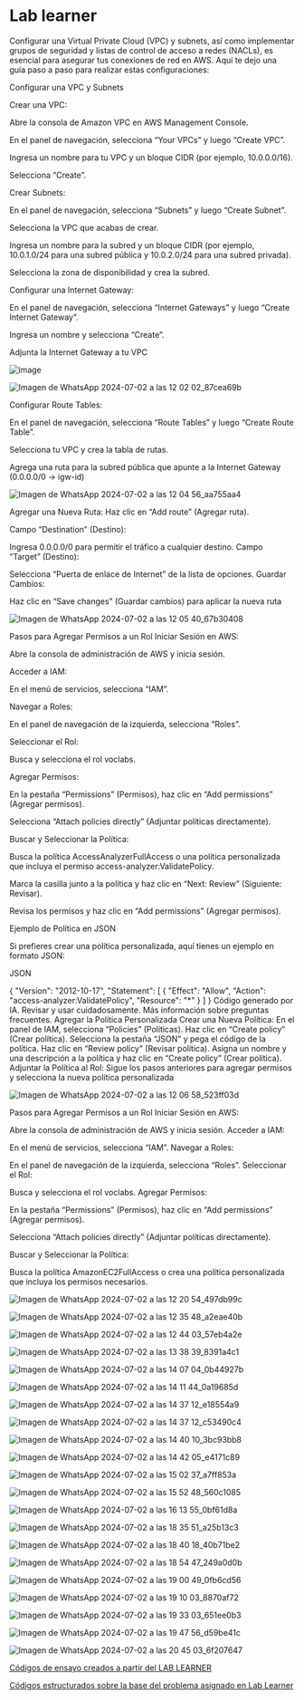 # Lab learner

Configurar una Virtual Private Cloud (VPC) y subnets, así como implementar grupos de seguridad y listas de control de acceso a redes (NACLs), es esencial para asegurar tus conexiones de red en AWS. Aquí te dejo una guía paso a paso para realizar estas configuraciones:

Configurar una VPC y Subnets

Crear una VPC:

Abre la consola de Amazon VPC en AWS Management Console.

En el panel de navegación, selecciona “Your VPCs” y luego “Create VPC”.

Ingresa un nombre para tu VPC y un bloque CIDR (por ejemplo, 10.0.0.0/16).

Selecciona “Create”.

Crear Subnets:

En el panel de navegación, selecciona “Subnets” y luego “Create Subnet”.

Selecciona la VPC que acabas de crear.

Ingresa un nombre para la subred y un bloque CIDR (por ejemplo, 10.0.1.0/24 para una subred pública y 10.0.2.0/24 para una subred privada).

Selecciona la zona de disponibilidad y crea la subred.

Configurar una Internet Gateway:

En el panel de navegación, selecciona “Internet Gateways” y luego “Create Internet Gateway”.

Ingresa un nombre y selecciona “Create”.

Adjunta la Internet Gateway a tu VPC

![image](https://github.com/Fx2048/NEW_APPS_SCRIPTS/assets/131219987/3050cc32-e6e3-4bb0-af81-7b1dff61e860)


![Imagen de WhatsApp 2024-07-02 a las 12 02 02_87cea69b](https://github.com/Fx2048/NEW_APPS_SCRIPTS/assets/131219987/e0302457-2b36-4072-aa8b-37e60efd1c0c)

Configurar Route Tables:

En el panel de navegación, selecciona “Route Tables” y luego “Create Route Table”.

Selecciona tu VPC y crea la tabla de rutas.

Agrega una ruta para la subred pública que apunte a la Internet Gateway (0.0.0.0/0 -> igw-id)

![Imagen de WhatsApp 2024-07-02 a las 12 04 56_aa755aa4](https://github.com/Fx2048/NEW_APPS_SCRIPTS/assets/131219987/57f09f94-ae1f-4fe8-8cdb-dc8a75aade5a)


Agregar una Nueva Ruta:
Haz clic en “Add route” (Agregar ruta).

Campo “Destination” (Destino):

Ingresa 0.0.0.0/0 para permitir el tráfico a cualquier destino.
Campo “Target” (Destino):

Selecciona “Puerta de enlace de Internet” de la lista de opciones.
Guardar Cambios:

Haz clic en “Save changes” (Guardar cambios) para aplicar la nueva ruta

![Imagen de WhatsApp 2024-07-02 a las 12 05 40_67b30408](https://github.com/Fx2048/NEW_APPS_SCRIPTS/assets/131219987/3225e76e-7686-42a0-b9d3-b308e00958d2)


Pasos para Agregar Permisos a un Rol
Iniciar Sesión en AWS:

Abre la consola de administración de AWS y inicia sesión.

Acceder a IAM:

En el menú de servicios, selecciona “IAM”.

Navegar a Roles:

En el panel de navegación de la izquierda, selecciona “Roles”.

Seleccionar el Rol:

Busca y selecciona el rol voclabs.

Agregar Permisos:

En la pestaña “Permissions” (Permisos), haz clic en “Add permissions” (Agregar permisos).

Selecciona “Attach policies directly” (Adjuntar políticas directamente).

Buscar y Seleccionar la Política:

Busca la política AccessAnalyzerFullAccess o una política personalizada que incluya el permiso access-analyzer:ValidatePolicy.

Marca la casilla junto a la política y haz clic en “Next: Review” (Siguiente: Revisar).

Revisa los permisos y haz clic en “Add permissions” (Agregar permisos).

Ejemplo de Política en JSON

Si prefieres crear una política personalizada, aquí tienes un ejemplo en formato JSON:

JSON

{
  "Version": "2012-10-17",
  "Statement": [
    {
      "Effect": "Allow",
      "Action": "access-analyzer:ValidatePolicy",
      "Resource": "*"
    }
  ]
}
Código generado por IA. Revisar y usar cuidadosamente. Más información sobre preguntas frecuentes.
Agregar la Política Personalizada
Crear una Nueva Política:
En el panel de IAM, selecciona “Policies” (Políticas).
Haz clic en “Create policy” (Crear política).
Selecciona la pestaña “JSON” y pega el código de la política.
Haz clic en “Review policy” (Revisar política).
Asigna un nombre y una descripción a la política y haz clic en “Create policy” (Crear política).
Adjuntar la Política al Rol:
Sigue los pasos anteriores para agregar permisos y selecciona la nueva política personalizada

![Imagen de WhatsApp 2024-07-02 a las 12 06 58_523ff03d](https://github.com/Fx2048/NEW_APPS_SCRIPTS/assets/131219987/3918b5ba-4e5e-4b74-bf9d-e12628bef856)

Pasos para Agregar Permisos a un Rol
Iniciar Sesión en AWS:

Abre la consola de administración de AWS y inicia sesión.
Acceder a IAM:

En el menú de servicios, selecciona “IAM”.
Navegar a Roles:

En el panel de navegación de la izquierda, selecciona “Roles”.
Seleccionar el Rol:

Busca y selecciona el rol voclabs.
Agregar Permisos:

En la pestaña “Permissions” (Permisos), haz clic en “Add permissions” (Agregar permisos).

Selecciona “Attach policies directly” (Adjuntar políticas directamente).

Buscar y Seleccionar la Política:

Busca la política AmazonEC2FullAccess o crea una política personalizada que incluya los permisos necesarios.



![Imagen de WhatsApp 2024-07-02 a las 12 20 54_497db99c](https://github.com/Fx2048/NEW_APPS_SCRIPTS/assets/131219987/f534f1d5-42fa-4676-ab46-e8a2b4e025eb)

![Imagen de WhatsApp 2024-07-02 a las 12 35 48_a2eae40b](https://github.com/Fx2048/NEW_APPS_SCRIPTS/assets/131219987/2fa6beff-cd56-45b4-8323-a3d0d849b97f)


![Imagen de WhatsApp 2024-07-02 a las 12 44 03_57eb4a2e](https://github.com/Fx2048/NEW_APPS_SCRIPTS/assets/131219987/0f57e2a4-6d92-4232-9fad-508b613651fa)


![Imagen de WhatsApp 2024-07-02 a las 13 38 39_8391a4c1](https://github.com/Fx2048/NEW_APPS_SCRIPTS/assets/131219987/9f207e48-f031-4c81-bda4-1d95c6bb6fba)


![Imagen de WhatsApp 2024-07-02 a las 14 07 04_0b44927b](https://github.com/Fx2048/NEW_APPS_SCRIPTS/assets/131219987/5cc1e29b-eb81-4960-b6dc-a118d5e53a62)


![Imagen de WhatsApp 2024-07-02 a las 14 11 44_0a19685d](https://github.com/Fx2048/NEW_APPS_SCRIPTS/assets/131219987/36963c86-c6cb-4040-886b-149443a8703a)

![Imagen de WhatsApp 2024-07-02 a las 14 37 12_e18554a9](https://github.com/Fx2048/NEW_APPS_SCRIPTS/assets/131219987/bdf22122-7f68-4d0f-ae96-af17cc2e309e)

![Imagen de WhatsApp 2024-07-02 a las 14 37 12_c53490c4](https://github.com/Fx2048/NEW_APPS_SCRIPTS/assets/131219987/5ac5bda8-b2cd-4ad1-a4c9-d2ccd1b87f37)

![Imagen de WhatsApp 2024-07-02 a las 14 40 10_3bc93bb8](https://github.com/Fx2048/NEW_APPS_SCRIPTS/assets/131219987/68de698a-fc9a-45c1-9308-432ffe8bf2fa)


![Imagen de WhatsApp 2024-07-02 a las 14 42 05_e4171c89](https://github.com/Fx2048/NEW_APPS_SCRIPTS/assets/131219987/2e4c7925-6d56-4209-95e0-45c94a78414d)

![Imagen de WhatsApp 2024-07-02 a las 15 02 37_a7ff853a](https://github.com/Fx2048/NEW_APPS_SCRIPTS/assets/131219987/76816b95-43d1-4e88-939b-eadb46c394cd)



![Imagen de WhatsApp 2024-07-02 a las 15 52 48_560c1085](https://github.com/Fx2048/NEW_APPS_SCRIPTS/assets/131219987/2ea1bca8-b601-4ad4-a860-fa7313158a21)


![Imagen de WhatsApp 2024-07-02 a las 16 13 55_0bf61d8a](https://github.com/Fx2048/NEW_APPS_SCRIPTS/assets/131219987/7082b484-7957-4c1f-acc7-ae595325a80d)

![Imagen de WhatsApp 2024-07-02 a las 18 35 51_a25b13c3](https://github.com/Fx2048/NEW_APPS_SCRIPTS/assets/131219987/ed9db489-4f0d-4252-b4d0-ec5227e37c76)


![Imagen de WhatsApp 2024-07-02 a las 18 40 18_40b71be2](https://github.com/Fx2048/NEW_APPS_SCRIPTS/assets/131219987/818a0b56-502b-4883-ae77-ea9c3cfabc14)


![Imagen de WhatsApp 2024-07-02 a las 18 54 47_249a0d0b](https://github.com/Fx2048/NEW_APPS_SCRIPTS/assets/131219987/c679b876-84a1-4d9c-8327-661b4a38a437)


![Imagen de WhatsApp 2024-07-02 a las 19 00 49_0fb6cd56](https://github.com/Fx2048/NEW_APPS_SCRIPTS/assets/131219987/cb02f206-a84f-4e8a-8b4e-76cecc242900)

![Imagen de WhatsApp 2024-07-02 a las 19 10 03_8870af72](https://github.com/Fx2048/NEW_APPS_SCRIPTS/assets/131219987/fc94604a-7ee3-49e4-aef7-85f3218ee9e8)


![Imagen de WhatsApp 2024-07-02 a las 19 33 03_651ee0b3](https://github.com/Fx2048/NEW_APPS_SCRIPTS/assets/131219987/e1aea84f-bbdc-4c0a-80ba-f5a56ef7ef77)


![Imagen de WhatsApp 2024-07-02 a las 19 47 56_d59be41c](https://github.com/Fx2048/NEW_APPS_SCRIPTS/assets/131219987/9fa3f399-500d-42c0-9d74-34468b48074f)


![Imagen de WhatsApp 2024-07-02 a las 20 45 03_6f207647](https://github.com/Fx2048/NEW_APPS_SCRIPTS/assets/131219987/3aa68d38-3f00-4cea-b1f1-0fd1bd092f9f)










[Códigos de ensayo creados a partir del LAB LEARNER](https://github.com/Fx2048/COMU_REDES/tree/main/TAREAS/LAB_AMAZON/ENSAYOS_LABS/code%201%20y%202/24%20actividades_act17)


[Códigos estructurados sobre la base del problema asignado en Lab Learner]()
